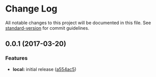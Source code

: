 # Change Log

All notable changes to this project will be documented in this file. See [standard-version](https://github.com/conventional-changelog/standard-version) for commit guidelines.

<a name="0.0.1"></a>
## 0.0.1 (2017-03-20)


### Features

* **local:** initial release ([a554ac5](https://github.com/joefraley/meridian-git-commits/commit/a554ac5))
